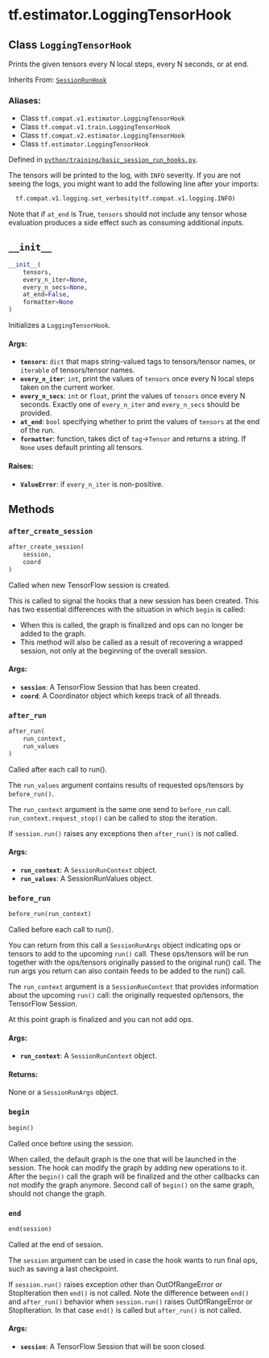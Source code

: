 <div itemscope itemtype="http://developers.google.com/ReferenceObject">
<meta itemprop="name" content="tf.estimator.LoggingTensorHook" />
<meta itemprop="path" content="Stable" />
<meta itemprop="property" content="__init__"/>
<meta itemprop="property" content="after_create_session"/>
<meta itemprop="property" content="after_run"/>
<meta itemprop="property" content="before_run"/>
<meta itemprop="property" content="begin"/>
<meta itemprop="property" content="end"/>
</div>

# tf.estimator.LoggingTensorHook

## Class `LoggingTensorHook`

Prints the given tensors every N local steps, every N seconds, or at end.

Inherits From: [`SessionRunHook`](../../tf/estimator/SessionRunHook.md)

### Aliases:

* Class `tf.compat.v1.estimator.LoggingTensorHook`
* Class `tf.compat.v1.train.LoggingTensorHook`
* Class `tf.compat.v2.estimator.LoggingTensorHook`
* Class `tf.estimator.LoggingTensorHook`



Defined in [`python/training/basic_session_run_hooks.py`](/code/stable/tensorflow/python/training/basic_session_run_hooks.py).

<!-- Placeholder for "Used in" -->

The tensors will be printed to the log, with `INFO` severity. If you are not
seeing the logs, you might want to add the following line after your imports:

```python
  tf.compat.v1.logging.set_verbosity(tf.compat.v1.logging.INFO)
```

Note that if `at_end` is True, `tensors` should not include any tensor
whose evaluation produces a side effect such as consuming additional inputs.

<h2 id="__init__"><code>__init__</code></h2>

``` python
__init__(
    tensors,
    every_n_iter=None,
    every_n_secs=None,
    at_end=False,
    formatter=None
)
```

Initializes a `LoggingTensorHook`.


#### Args:


* <b>`tensors`</b>: `dict` that maps string-valued tags to tensors/tensor names, or
  `iterable` of tensors/tensor names.
* <b>`every_n_iter`</b>: `int`, print the values of `tensors` once every N local
  steps taken on the current worker.
* <b>`every_n_secs`</b>: `int` or `float`, print the values of `tensors` once every N
  seconds. Exactly one of `every_n_iter` and `every_n_secs` should be
  provided.
* <b>`at_end`</b>: `bool` specifying whether to print the values of `tensors` at the
  end of the run.
* <b>`formatter`</b>: function, takes dict of `tag`->`Tensor` and returns a string.
  If `None` uses default printing all tensors.


#### Raises:


* <b>`ValueError`</b>: if `every_n_iter` is non-positive.



## Methods

<h3 id="after_create_session"><code>after_create_session</code></h3>

``` python
after_create_session(
    session,
    coord
)
```

Called when new TensorFlow session is created.

This is called to signal the hooks that a new session has been created. This
has two essential differences with the situation in which `begin` is called:

* When this is called, the graph is finalized and ops can no longer be added
    to the graph.
* This method will also be called as a result of recovering a wrapped
    session, not only at the beginning of the overall session.

#### Args:


* <b>`session`</b>: A TensorFlow Session that has been created.
* <b>`coord`</b>: A Coordinator object which keeps track of all threads.

<h3 id="after_run"><code>after_run</code></h3>

``` python
after_run(
    run_context,
    run_values
)
```

Called after each call to run().

The `run_values` argument contains results of requested ops/tensors by
`before_run()`.

The `run_context` argument is the same one send to `before_run` call.
`run_context.request_stop()` can be called to stop the iteration.

If `session.run()` raises any exceptions then `after_run()` is not called.

#### Args:


* <b>`run_context`</b>: A `SessionRunContext` object.
* <b>`run_values`</b>: A SessionRunValues object.

<h3 id="before_run"><code>before_run</code></h3>

``` python
before_run(run_context)
```

Called before each call to run().

You can return from this call a `SessionRunArgs` object indicating ops or
tensors to add to the upcoming `run()` call.  These ops/tensors will be run
together with the ops/tensors originally passed to the original run() call.
The run args you return can also contain feeds to be added to the run()
call.

The `run_context` argument is a `SessionRunContext` that provides
information about the upcoming `run()` call: the originally requested
op/tensors, the TensorFlow Session.

At this point graph is finalized and you can not add ops.

#### Args:


* <b>`run_context`</b>: A `SessionRunContext` object.


#### Returns:

None or a `SessionRunArgs` object.


<h3 id="begin"><code>begin</code></h3>

``` python
begin()
```

Called once before using the session.

When called, the default graph is the one that will be launched in the
session.  The hook can modify the graph by adding new operations to it.
After the `begin()` call the graph will be finalized and the other callbacks
can not modify the graph anymore. Second call of `begin()` on the same
graph, should not change the graph.

<h3 id="end"><code>end</code></h3>

``` python
end(session)
```

Called at the end of session.

The `session` argument can be used in case the hook wants to run final ops,
such as saving a last checkpoint.

If `session.run()` raises exception other than OutOfRangeError or
StopIteration then `end()` is not called.
Note the difference between `end()` and `after_run()` behavior when
`session.run()` raises OutOfRangeError or StopIteration. In that case
`end()` is called but `after_run()` is not called.

#### Args:


* <b>`session`</b>: A TensorFlow Session that will be soon closed.



